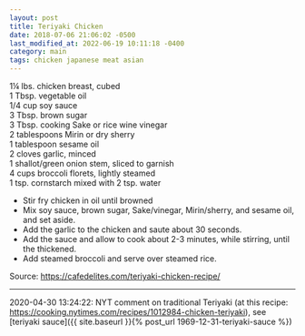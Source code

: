 ```yaml
---
layout: post
title: Teriyaki Chicken
date: 2018-07-06 21:06:02 -0500
last_modified_at: 2022-06-19 10:11:18 -0400
category: main
tags: chicken japanese meat asian
---
```

1¼ lbs. chicken breast, cubed  
1 Tbsp. vegetable oil  
1/4 cup soy sauce  
3 Tbsp. brown sugar  
3 Tbsp. cooking Sake or rice wine vinegar  
2 tablespoons Mirin or dry sherry  
1 tablespoon sesame oil  
2 cloves garlic, minced  
1 shallot/green onion stem, sliced to garnish  
4 cups broccoli florets, lightly steamed  
1 tsp. cornstarch mixed with 2 tsp. water  
  
* Stir fry chicken in oil until browned
* Mix soy sauce, brown sugar, Sake/vinegar, Mirin/sherry, and sesame oil, and set aside.
* Add the garlic to the chicken and saute about 30 seconds.
* Add the sauce and allow to cook about 2-3 minutes, while stirring, until the thickened.
* Add steamed broccoli and serve over steamed rice.

Source: <https://cafedelites.com/teriyaki-chicken-recipe/>

---

2020-04-30 13:24:22: NYT comment on traditional Teriyaki (at this recipe:
<https://cooking.nytimes.com/recipes/1012984-chicken-teriyaki>), see
[teriyaki sauce]({{ site.baseurl }}{% post_url 1969-12-31-teriyaki-sauce %})

